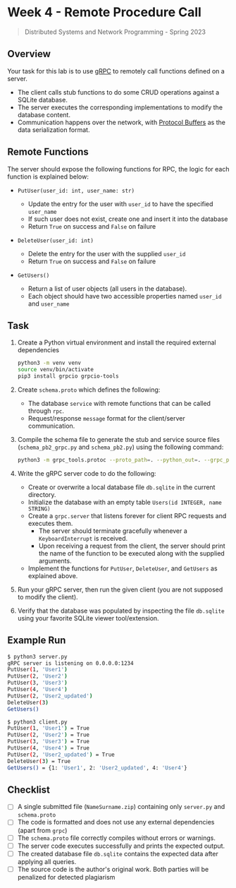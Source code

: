 # Week 4 - Remote Procedure Call

> Distributed Systems and Network Programming - Spring 2023

## Overview

Your task for this lab is to use [gRPC](https://grpc.io/docs/what-is-grpc/core-concepts/) to remotely call functions defined on a server.

- The client calls stub functions to do some CRUD operations against a SQLite database.
- The server executes the corresponding implementations to modify the database content.
- Communication happens over the network, with [Protocol Buffers](https://protobuf.dev/overview/) as the data serialization format.

## Remote Functions

The server should expose the following functions for RPC, the logic for each function is explained below:

- `PutUser(user_id: int, user_name: str)`

  - Update the entry for the user with `user_id` to have the specified `user_name`
  - If such user does not exist, create one and insert it into the database
  - Return `True` on success and `False` on failure
- `DeleteUser(user_id: int)`
  - Delete the entry for the user with the supplied `user_id`
  - Return `True` on success and `False` on failure
- `GetUsers()`
  - Return a list of user objects (all users in the database).
  - Each object should have two accessible properties named `user_id` and `user_name`

## Task

1. Create a Python virtual environment and install the required external dependencies

   ```bash
   python3 -m venv venv
   source venv/bin/activate
   pip3 install grpcio grpcio-tools
   ```

2. Create `schema.proto` which defines the following:
   - The database `service` with remote functions that can be called through `rpc`.
   - Request/response `message` format for the client/server communication.

3. Compile the schema file to generate the stub and service source files (`schema_pb2_grpc.py` and `schema_pb2.py`) using the following command:

   ```bash
   python3 -m grpc_tools.protoc --proto_path=. --python_out=. --grpc_python_out=. schema.proto
   ```

4. Write the gRPC server code to do the following:

   - Create or overwrite a local database file `db.sqlite` in the current directory.
   - Initialize the database with an empty table `Users(id INTEGER, name STRING)`
   - Create a `grpc.server` that listens forever for client RPC requests and executes them.
     - The server should terminate gracefully whenever a `KeyboardInterrupt` is received.
     - Upon receiving a request from the client, the server should print the name of the function to be executed along with the supplied arguments.
   - Implement the functions for `PutUser`, `DeleteUser`, and `GetUsers` as explained above.

5. Run your gRPC server, then run the given client (you are not supposed to modify the client).

6. Verify that the database was populated by inspecting the file `db.sqlite` using your favorite SQLite viewer tool/extension.

## Example Run

```bash
$ python3 server.py
gRPC server is listening on 0.0.0.0:1234
PutUser(1, 'User1')
PutUser(2, 'User2')
PutUser(3, 'User3')
PutUser(4, 'User4')
PutUser(2, 'User2_updated')
DeleteUser(3)
GetUsers()
```

```bash
$ python3 client.py
PutUser(1, 'User1') = True
PutUser(2, 'User2') = True
PutUser(3, 'User3') = True
PutUser(4, 'User4') = True
PutUser(2, 'User2_updated') = True
DeleteUser(3) = True
GetUsers() = {1: 'User1', 2: 'User2_updated', 4: 'User4'}
```

## Checklist

- [ ] A single submitted file (`NameSurname.zip`) containing only `server.py` and `schema.proto`
- [ ] The code is formatted and does not use any external dependencies (apart from  `grpc`)
- [ ] The `schema.proto` file correctly compiles without errors or warnings.
- [ ] The server code executes successfully and prints the expected output.
- [ ] The created database file `db.sqlite` contains the expected data after applying all queries.
- [ ] The source code is the author's original work. Both parties will be penalized for detected plagiarism
